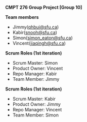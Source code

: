**CMPT 276 Group Project [Group 10]**

**Team members**
* Jimmy(qhbui@sfu.ca)
* Kabir(snooh@sfu.ca)
* Simon(simon_eaton@sfu.ca)
* Vincent(jiaqingh@sfu.ca)


**Scrum Roles (1st iteration)**
* Scrum Master: Simon
* Product Owner: Vincent
* Repo Manager: Kabir
* Team Member: Jimmy

**Scrum Roles (1st iteration)**
* Scrum Master: Kabir
* Product Owner: Jimmy
* Repo Manager: Vincent
* Team Member: Simon
